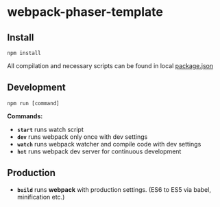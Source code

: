 # webpack-phaser-template
## Install
```
npm install
```
All compilation and necessary scripts can be found in local <a href="./package.json" >package.json</a>
## Development
```
npm run [command]
```
**Commands:**

* **`start`**   runs watch script
* **`dev`**     runs webpack only once with dev settings
* **`watch`**   runs webpack watcher and compile code with dev settings
* **`hot`**     runs webpack dev server for continuous development
## Production
* **`build`**   runs **webpack** with production settings. (ES6 to ES5 via babel, minification etc.)

